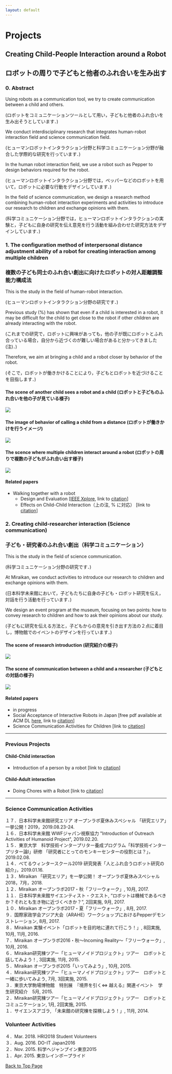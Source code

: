 ```yaml
---
layout: default
---
```


# Projects

## Creating Child-People Interaction around a Robot
## ロボットの周りで子どもと他者のふれ合いを生み出す

### 0. Abstract

Using robots as a communication tool, we try to create communication between a child and others.

(ロボットをコミュニケーションツールとして用い，子どもと他者のふれ合いを生み出そうとしています．)

We conduct interdisciplinary research that integrates human-robot interaction field and science communication field.

(ヒューマンロボットインタラクション分野と科学コミュニケーション分野が融合した学際的な研究を行っています．)

In the human robot interaction field, we use a robot such as Pepper to design behaviors required for the robot.

(ヒューマンロボットインタラクション分野では，ペッパーなどのロボットを用いて，ロボットに必要な行動をデザインしています．)

In the field of science communication, we design a research method combining human-robot interaction experiments and activities to introduce our research to children and exchange opinions with them.

(科学コミュニケーション分野では，ヒューマンロボットインタラクションの実験と，子どもに自身の研究を伝え意見を行う活動を組み合わせた研究方法をデザインしています．)

### 1. The configuration method of interpersonal distance adjustment ability of a robot for creating interaction among multiple children
### 複数の子ども同士のふれ合い創出に向けたロボットの対人距離調整能力構成法

This is the study in the field of human-robot interaction.

(ヒューマンロボットインタラクション分野の研究です．)

Previous study (%) has shown that even if a child is interested in a robot, it may be difficult for the child to get close to the robot if other children are already interacting with the robot.

(これまでの研究で，ロボットに興味があっても，他の子が既にロボットとふれ合っている場合，自分から近づくのが難しい場合があると分かってきました(注)．)

Therefore, we aim at bringing a child and a robot closer by behavior of the robot.

(そこで，ロボットが働きかけることにより，子どもとロボットを近づけることを目指します．)

#### The scene of another child sees a robot and a child (ロボットと子どものふれ合いを他の子が見ている様子)

![](figure/another-child-seeing-robot-and-child.png)

#### The image of behavior of calling a child from a distance (ロボットが働きかけを行うイメージ)

![](figure/calling-for-child.png)

#### The scence where multiple children interact around a robot (ロボットの周りで複数の子どもがふれ合い出す様子)

![](figure/interaction-with-many-children-occur.png)

#### Related papers

- Walking together with a robot
  - Design and Evaluation
  [<a href="https://doi.org/10.1109/SII.2015.7405071">IEEE Xplore</a>, link to <a href="{{ site.baseurl }}/publications.html#SII2015">citation</a>]
   - Effects on Child-Child Interaction（上の注, % に対応）
   [link to <a href="{{ site.baseurl }}/publications.html#RO-MAN2018-1">citation</a>]

### 2. Creating child-researcher interaction (Science communication)
### 子ども・研究者のふれ合い創出（科学コミュニケーション）

This is the study in the field of science communication.

(科学コミュニケーション分野の研究です．)

At Miraikan, we conduct activities to introduce our research to children and exchange opinions with them.

(日本科学未来館において，子どもたちに自身の子ども・ロボット研究を伝え，対話を行う活動を行っています．)

We design an event program at the museum, focusing on two points: how to convey research to children and how to ask their opinions about our study.

(子どもに研究を伝える方法と，子どもからの意見を引き出す方法の２点に着目し，博物館でのイベントのデザインを行っています．)

#### The scene of research introduction (研究紹介の様子)

![](figure/joint-research-introduction.jpg)

#### The scene of communication between a child and a researcher (子どもとの対話の様子)

![](figure/communication-with-visitors.png)

#### Related papers

- in progress
- Social Acceptance of Interactive Robots in Japan [free pdf available at ACM DL <a href="https://doi.org/10.1145/3173386.3177012">here</a>, link to <a href="{{ site.baseurl }}/publications.html#HRI2018-2">citation</a>]
- Science Communication Activities for Children [link to <a href="{{ site.baseurl }}/publications.html#RSJ2017">citation</a>]

***

### Previous Projects

#### Child-Child interaction

- Introduction of a person by a robot [link to <a href="{{ site.baseurl }}/publications.html#RO-MAN2018-2">citation</a>]

#### Child-Adult interaction

- Doing Chores with a Robot [link to <a href="{{ site.baseurl }}/publications.html#IFHE2016">citation</a>]

***

### Science Communication Activities

１７．日本科学未来館研究エリア  オープンラボ夏休みスペシャル 「研究エリア」一挙公開！2019，2019.08.23-24.  
１６．日本科学未来館 WWFジャパン視察協力 "Introduction of Outreach Activities of Humanoid Project", 2019.02.20.   
１５．東京大学　科学技術インタープリター養成プログラム「科学技術インタープリター論I」研修 「研究者にとってのモンキーセンターの役割とは？」，2019.02.08.    
１４．べてるウィンタースクール2019 研究発表「人とふれ合うロボット研究の紹介」，2019.01.16.    
１３．Miraikan 「研究エリア」を一挙公開！ オープンラボ夏休みスペシャル2018，7月，2018.   
１２．Miraikan オープンラボ2017・秋「フリーウォーク」, 10月, 2017.  
１１．日本科学未来館サイエンティスト・クエスト, “ロボットは機械であるべきか？それとも生き物に近づくべきか？”, 2回実施, 9月, 2017.  
１０．Miraikan オープンラボ2017・夏「フリーウォーク」, 8月, 2017.  
９．国際家政学会アジア大会（ARAHE）ワークショップにおけるPepperデモンストレーション, 8月, 2017.  
８．Miraikan 実験イベント「ロボットを目的地に連れて行こう！」, 8回実施, 10月, 11月, 2016.  
７．Miraikan オープンラボ2016・秋～Incoming Reality～「フリーウォーク」, 10月, 2016.  
６．Miraikan研究棟ツアー「ヒューマノイドプロジェクト」ツアー　ロボットと話してみよう！, 3回実施, 11月, 2015.  
５．Miraikan オープンラボ2015「いってみよう」, 10月, 2015.  
４．Miraikan研究棟ツアー「ヒューマノイドプロジェクト」ツアー　ロボットと一緒に歩いてみよう, 7月, 3回実施, 2015.  
３．東京大学駒場博物館　特別展　『境界を引く⇔ 越える』関連イベント　学生研究紹介　5月, 2015.  
２．Miraikan研究棟ツアー「ヒューマノイドプロジェクト」ツアー　ロボットとコミュニケーション, 1月, 2回実施, 2015.  
１．サイエンスアゴラ, 「未来館の研究棟を探検しよう！」, 11月, 2014.

### Volunteer Activities

４．Mar. 2018. HRI2018 Student Volunteers  
３．Aug. 2016.  DO-IT Japan2016  
２．Nov. 2015.  科学へジャンプイン東京2015  
１．Apr. 2015.  東京レインボープライド

<a href="{{ site.baseurl }}/index.html">Back to Top Page</a>